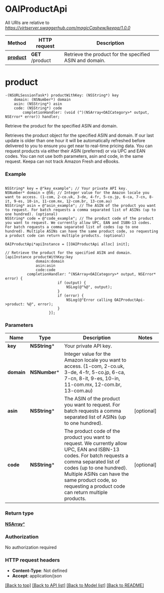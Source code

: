 # OAIProductApi

All URIs are relative to *https://virtserver.swaggerhub.com/magicCashew/keepa/1.0.0*

Method | HTTP request | Description
------------- | ------------- | -------------
[**product**](OAIProductApi.md#product) | **GET** /product | Retrieve the product for the specified ASIN and domain.


# **product**
```objc
-(NSURLSessionTask*) productWithKey: (NSString*) key
    domain: (NSNumber*) domain
    asin: (NSString*) asin
    code: (NSString*) code
        completionHandler: (void (^)(NSArray<OAICategory>* output, NSError* error)) handler;
```

Retrieve the product for the specified ASIN and domain.

Retrieves the product object for the specified ASIN and domain. If our last update is older than one hour it will be automatically refreshed before delivered to you to ensure you get near to real-time pricing data.  You can request products via either their ASIN (preferred) or via UPC and EAN codes. You can not use both parameters, asin and code, in the same request. Keepa can not track Amazon Fresh and eBooks.

### Example 
```objc

NSString* key = @"key_example"; // Your private API key.
NSNumber* domain = @56; // Integer value for the Amazon locale you want to access. (1-com, 2-co.uk, 3-de, 4-fr, 5-co.jp, 6-ca, 7-cn, 8-it, 9-es, 10-in, 11-com.mx, 12-com.br, 13-com.au)
NSString* asin = @"asin_example"; // The ASIN of the product you want to request. For batch requests a comma separated list of ASINs (up to one hundred). (optional)
NSString* code = @"code_example"; // The product code of the product you want to request. We currently allow UPC, EAN and ISBN-13 codes. For batch requests a comma separated list of codes (up to one hundred). Multiple ASINs can have the same product code, so requesting a product code can return multiple products. (optional)

OAIProductApi*apiInstance = [[OAIProductApi alloc] init];

// Retrieve the product for the specified ASIN and domain.
[apiInstance productWithKey:key
              domain:domain
              asin:asin
              code:code
          completionHandler: ^(NSArray<OAICategory>* output, NSError* error) {
                        if (output) {
                            NSLog(@"%@", output);
                        }
                        if (error) {
                            NSLog(@"Error calling OAIProductApi->product: %@", error);
                        }
                    }];
```

### Parameters

Name | Type | Description  | Notes
------------- | ------------- | ------------- | -------------
 **key** | **NSString***| Your private API key. | 
 **domain** | **NSNumber***| Integer value for the Amazon locale you want to access. (1-com, 2-co.uk, 3-de, 4-fr, 5-co.jp, 6-ca, 7-cn, 8-it, 9-es, 10-in, 11-com.mx, 12-com.br, 13-com.au) | 
 **asin** | **NSString***| The ASIN of the product you want to request. For batch requests a comma separated list of ASINs (up to one hundred). | [optional] 
 **code** | **NSString***| The product code of the product you want to request. We currently allow UPC, EAN and ISBN-13 codes. For batch requests a comma separated list of codes (up to one hundred). Multiple ASINs can have the same product code, so requesting a product code can return multiple products. | [optional] 

### Return type

[**NSArray<OAICategory>***](OAICategory.md)

### Authorization

No authorization required

### HTTP request headers

 - **Content-Type**: Not defined
 - **Accept**: application/json

[[Back to top]](#) [[Back to API list]](../README.md#documentation-for-api-endpoints) [[Back to Model list]](../README.md#documentation-for-models) [[Back to README]](../README.md)

